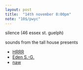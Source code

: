 ```yaml
---
layout: post
title:  "14th november 8:00pm"
note: "10$/pwyc"
---
```

silence (46 essex st. guelph)

sounds from the tall house presents

- [HRRR](http://hrrr.bandcamp.com)
- [Eden S.-G.](http://edensg.me)
- [naw](http://www.neilwiernik.net)